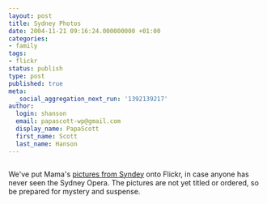 ```yaml
---
layout: post
title: Sydney Photos
date: 2004-11-21 09:16:24.000000000 +01:00
categories:
- family
tags:
- flickr
status: publish
type: post
published: true
meta:
  _social_aggregation_next_run: '1392139217'
author:
  login: shanson
  email: papascott-wp@gmail.com
  display_name: PapaScott
  first_name: Scott
  last_name: Hanson
---
```

<p><a href="http://www.flickr.com/photos/papascott/sets/40822/" title="photo sharing"><img src="http://www.flickr.com/photos/1606590_275f49bc07_m.jpg" alt="" border="0" /></a></p>
<p>We've put Mama's <a href="http://www.flickr.com/photos/papascott/sets/40822/">pictures from Syndey</a> onto Flickr, in case anyone has never seen the Sydney Opera. The pictures are not yet titled or ordered, so be prepared for mystery and suspense.</p>
